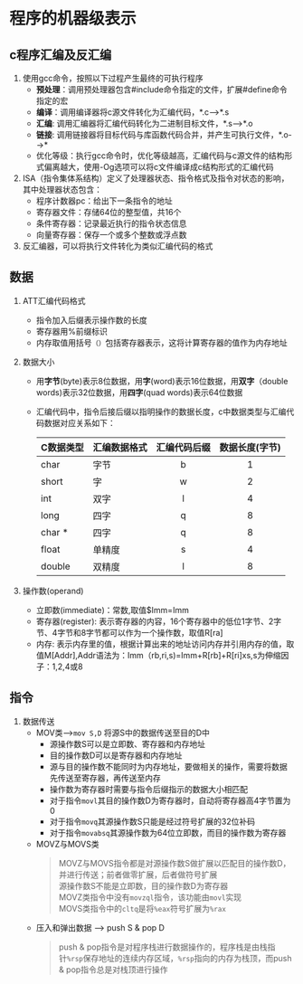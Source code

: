 # 程序的机器级表示
## c程序汇编及反汇编
1. 使用gcc命令，按照以下过程产生最终的可执行程序
   - **预处理**：调用预处理器包含#include命令指定的文件，扩展#define命令指定的宏
   - **编译**：调用编译器将c源文件转化为汇编代码，\*.c-->\*.s
   - **汇编**: 调用汇编器将汇编代码转化为二进制目标文件，\*.s-->\*.o
   - **链接**: 调用链接器将目标代码与库函数代码合并，并产生可执行文件，\*.o-->\*
   - 优化等级：执行gcc命令时，优化等级越高，汇编代码与c源文件的结构形式偏离越大，使用-Og选项可以将c文件编译成c结构形式的汇编代码
2. ISA（指令集体系结构）定义了处理器状态、指令格式及指令对状态的影响，其中处理器状态包含：
   - 程序计数器pc：给出下一条指令的地址
   - 寄存器文件：存储64位的整型值，共16个
   - 条件寄存器：记录最近执行的指令状态信息
   - 向量寄存器：保存一个或多个整数或浮点数
3. 反汇编器，可以将执行文件转化为类似汇编代码的格式
## 数据
1. ATT汇编代码格式
   - 指令加入后缀表示操作数的长度
   - 寄存器用%前缀标识
   - 内存取值用括号`（）`包括寄存器表示，这将计算寄存器的值作为内存地址
2. 数据大小
   - 用**字节**(byte)表示8位数据，用**字**(word)表示16位数据，用**双字**（double words)表示32位数据，用**四字**(quad words)表示64位数据
   - 汇编代码中，指令后接后缀以指明操作的数据长度，c中数据类型与汇编代码数据对应关系如下：

     C数据类型|汇编数据格式|汇编代码后缀|数据长度(字节)
     :---|:---|:---:|:---:
     char|字节|b|1
     short|字|w|2
     int|双字|l|4
     long|四字|q|8
     char \*|四字|q|8
     float|单精度|s|4
     double|双精度|l|8

3. 操作数(operand)
   - 立即数(immediate)：常数,取值$Imm=Imm
   - 寄存器(register): 表示寄存器的内容，16个寄存器中的低位1字节、2字节、4字节和8字节都可以作为一个操作数，取值R[ra]
   - 内存: 表示内存里的值，根据计算出来的地址访问内存并引用内存的值，取值M[Addr],Addr语法为：Imm（rb,ri,s)=Imm+R[rb]+R[ri]xs,s为伸缩因子：1,2,4或8
## 指令
1. 数据传送
   - MOV类-->`mov S,D` 将源S中的数据传送至目的D中
     - 源操作数S可以是立即数、寄存器和内存地址
     - 目的操作数D可以是寄存器和内存地址
     - 源与目的操作数不能同时为内存地址，要做相关的操作，需要将数据先传送至寄存器，再传送至内存
     - 操作数为寄存器时需要与指令后缀指示的数据大小相匹配
     - 对于指令`movl`其目的操作数D为寄存器时，自动将寄存器高4字节置为0
     - 对于指令`movq`其源操作数S只能是经过符号扩展的32位补码
     - 对于指令`movabsq`其源操作数为64位立即数，而目的操作数为寄存器
   - MOVZ与MOVS类
     > MOVZ与MOVS指令都是对源操作数S做扩展以匹配目的操作数D，并进行传送；前者做零扩展，后者做符号扩展  
     > 源操作数S不能是立即数，目的操作数D为寄存器  
     > MOVZ类指令中没有`movzql`指令，该功能由`movl`实现  
     > MOVS类指令中的`cltq`是将`%eax`符号扩展为`%rax`  
   - 压入和弹出数据 --> push S & pop D
     > push & pop指令是对程序栈进行数据操作的，程序栈是由栈指针`%rsp`保存地址的连续内存区域，`%rsp`指向的内存为栈顶，而push & pop指令总是对栈顶进行操作
